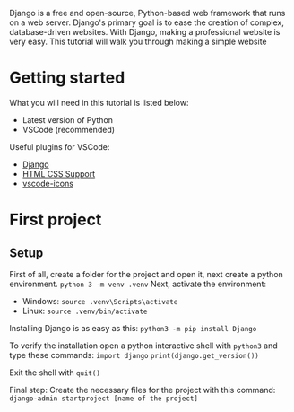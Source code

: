 Django is a free and open-source, Python-based web framework that runs on a web server.
Django's primary goal is to ease the creation of complex, database-driven websites. 
With Django, making a professional website is very easy. This tutorial will walk you through making a simple website

# Getting started

What you will need in this tutorial is listed below:
- Latest version of Python
- VSCode (recommended)

Useful plugins for VSCode:
- [Django](https://marketplace.visualstudio.com/items?itemName=batisteo.vscode-django)
- [HTML CSS Support](https://marketplace.visualstudio.com/items?itemName=ecmel.vscode-html-css)
- [vscode-icons](https://marketplace.visualstudio.com/items?itemName=vscode-icons-team.vscode-icons)
# First project

## Setup

First of all, create a folder for the project and open it, next create a python environment.
`python 3 -m venv .venv`
Next, activate the environment:
- Windows: `source .venv\Scripts\activate`
- Linux: `source .venv/bin/activate`

Installing Django is as easy as this:
`python3 -m pip install Django`

To verify the installation open a python interactive shell with `python3`
and type these commands:
`import django`
`print(django.get_version())`

Exit the shell with `quit()`

Final step: Create the necessary files for the project with this command:
`django-admin startproject [name of the project]`


